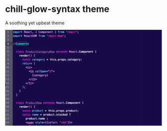 # chill-glow-syntax theme

A soothing yet upbeat theme

![I dont know why my screenshot isnt working!](https://raw.githubusercontent.com/Jacktwist/chill-glow-syntax/master/cg-screenshot.png "chill glow syntax theme")
